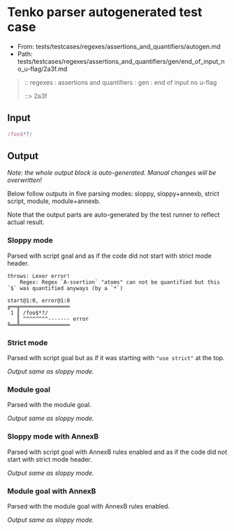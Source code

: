 # Tenko parser autogenerated test case

- From: tests/testcases/regexes/assertions_and_quantifiers/autogen.md
- Path: tests/testcases/regexes/assertions_and_quantifiers/gen/end_of_input_no_u-flag/2a3f.md

> :: regexes : assertions and quantifiers : gen : end of input no u-flag
>
> ::> 2a3f

## Input


`````js
/foo$*?/
`````

## Output

_Note: the whole output block is auto-generated. Manual changes will be overwritten!_

Below follow outputs in five parsing modes: sloppy, sloppy+annexb, strict script, module, module+annexb.

Note that the output parts are auto-generated by the test runner to reflect actual result.

### Sloppy mode

Parsed with script goal and as if the code did not start with strict mode header.

`````
throws: Lexer error!
    Regex: Regex `A-ssertion` "atoms" can not be quantified but this `$` was quantified anyways (by a `*`)

start@1:0, error@1:0
╔══╦════════════════
 1 ║ /foo$*?/
   ║ ^^^^^^^^------- error
╚══╩════════════════

`````

### Strict mode

Parsed with script goal but as if it was starting with `"use strict"` at the top.

_Output same as sloppy mode._

### Module goal

Parsed with the module goal.

_Output same as sloppy mode._

### Sloppy mode with AnnexB

Parsed with script goal with AnnexB rules enabled and as if the code did not start with strict mode header.

_Output same as sloppy mode._

### Module goal with AnnexB

Parsed with the module goal with AnnexB rules enabled.

_Output same as sloppy mode._
